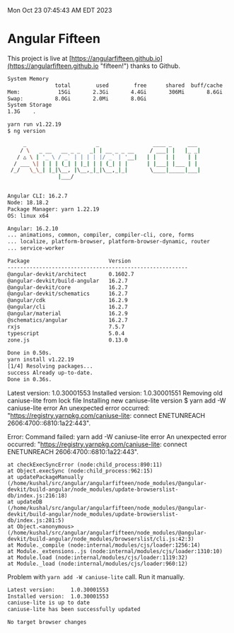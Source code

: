 Mon Oct 23 07:45:43 AM EDT 2023

# Angular Fifteen


This project is live at [https://angularfifteen.github.io](https://angularfifteen.github.io "fifteen!") thanks to Github.

```bash
System Memory
               total        used        free      shared  buff/cache   available
Mem:            15Gi       2.3Gi       4.4Gi       306Mi       8.6Gi        12Gi
Swap:          8.0Gi       2.0Mi       8.0Gi
System Storage
1.3G	.
```
```bash
yarn run v1.22.19
$ ng version

     _                      _                 ____ _     ___
    / \   _ __   __ _ _   _| | __ _ _ __     / ___| |   |_ _|
   / △ \ | '_ \ / _` | | | | |/ _` | '__|   | |   | |    | |
  / ___ \| | | | (_| | |_| | | (_| | |      | |___| |___ | |
 /_/   \_\_| |_|\__, |\__,_|_|\__,_|_|       \____|_____|___|
                |___/
    

Angular CLI: 16.2.7
Node: 18.18.2
Package Manager: yarn 1.22.19
OS: linux x64

Angular: 16.2.10
... animations, common, compiler, compiler-cli, core, forms
... localize, platform-browser, platform-browser-dynamic, router
... service-worker

Package                         Version
---------------------------------------------------------
@angular-devkit/architect       0.1602.7
@angular-devkit/build-angular   16.2.7
@angular-devkit/core            16.2.7
@angular-devkit/schematics      16.2.7
@angular/cdk                    16.2.9
@angular/cli                    16.2.7
@angular/material               16.2.9
@schematics/angular             16.2.7
rxjs                            7.5.7
typescript                      5.0.4
zone.js                         0.13.0
    
Done in 0.50s.
yarn install v1.22.19
[1/4] Resolving packages...
success Already up-to-date.
Done in 0.36s.
```
Latest version:     1.0.30001553
Installed version:  1.0.30001551
Removing old caniuse-lite from lock file
Installing new caniuse-lite version
$ yarn add -W caniuse-lite
error An unexpected error occurred: "https://registry.yarnpkg.com/caniuse-lite: connect ENETUNREACH 2606:4700::6810:1a22:443".

Error: Command failed: yarn add -W caniuse-lite
error An unexpected error occurred: "https://registry.yarnpkg.com/caniuse-lite: connect ENETUNREACH 2606:4700::6810:1a22:443".

    at checkExecSyncError (node:child_process:890:11)
    at Object.execSync (node:child_process:962:15)
    at updatePackageManually (/home/kushal/src/angular/angularfifteen/node_modules/@angular-devkit/build-angular/node_modules/update-browserslist-db/index.js:216:18)
    at updateDB (/home/kushal/src/angular/angularfifteen/node_modules/@angular-devkit/build-angular/node_modules/update-browserslist-db/index.js:281:5)
    at Object.<anonymous> (/home/kushal/src/angular/angularfifteen/node_modules/@angular-devkit/build-angular/node_modules/browserslist/cli.js:42:3)
    at Module._compile (node:internal/modules/cjs/loader:1256:14)
    at Module._extensions..js (node:internal/modules/cjs/loader:1310:10)
    at Module.load (node:internal/modules/cjs/loader:1119:32)
    at Module._load (node:internal/modules/cjs/loader:960:12)

Problem with `yarn add -W caniuse-lite` call. Run it manually.
```bash
Latest version:     1.0.30001553
Installed version:  1.0.30001553
caniuse-lite is up to date
caniuse-lite has been successfully updated

No target browser changes
```
```bash
